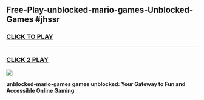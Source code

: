 
## Free-Play-unblocked-mario-games-Unblocked-Games #jhssr
<h3>
<a href="https://news.freeplayer.one?title=unblocked-mario-games&ref=8M">CLICK TO PLAY</a></h3>
<hr>

<h3>
<a href="https://news.freeplayer.one?title=unblocked-mario-games&ref=8M">CLICK 2 PLAY</a>
  
</h3>

<a href="https://news.freeplayer.one?title=unblocked-mario-games&ref=8M"><img src="https://clearcache.store/games.png"></a>


**unblocked-mario-games games unblocked: Your Gateway to Fun and Accessible Online Gaming**
